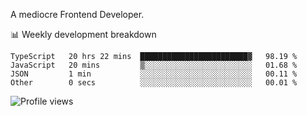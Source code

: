 A mediocre Frontend Developer.

📊 Weekly development breakdown
<!--START_SECTION:waka-->

```text
TypeScript   20 hrs 22 mins  ████████████████████████▓   98.19 %
JavaScript   20 mins         ▒░░░░░░░░░░░░░░░░░░░░░░░░   01.68 %
JSON         1 min           ░░░░░░░░░░░░░░░░░░░░░░░░░   00.11 %
Other        0 secs          ░░░░░░░░░░░░░░░░░░░░░░░░░   00.01 %
```

<!--END_SECTION:waka-->

<img src="https://gpvc.arturio.dev/iqbalfasri" alt="Profile views"/>
